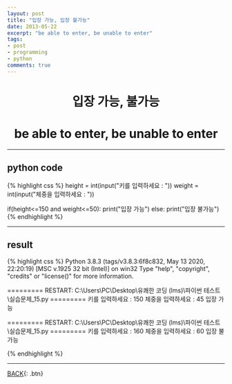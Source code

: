 ```yaml
---
layout: post
title: "입장 가능, 입장 불가능"
date: 2013-05-22
excerpt: "be able to enter, be unable to enter"
tags: 
- post
- programming
- python
comments: true
---
```

# <center>입장 가능, 불가능</center>
# <center>be able to enter, be unable to enter</center>

---
## python code

{% highlight css %}
height = int(input("키를 입력하세요 : "))
weight = int(input("체중을 입력하세요 : "))

if(height<=150 and weight<=50):
    print("입장 가능")
else:
    print("입장 불가능")
{% endhighlight %}

---

## result
{% highlight css %}
Python 3.8.3 (tags/v3.8.3:6f8c832, May 13 2020, 22:20:19) [MSC v.1925 32 bit (Intel)] on win32
Type "help", "copyright", "credits" or "license()" for more information.
>>> 
========= RESTART: C:\Users\PC\Desktop\유쾌한 코딩 (lms)\파이썬 테스트\실습문제_15.py =========
키를 입력하세요 : 150
체중을 입력하세요 : 45
입장 가능
>>> 
========= RESTART: C:\Users\PC\Desktop\유쾌한 코딩 (lms)\파이썬 테스트\실습문제_15.py =========
키를 입력하세요 : 160
체중을 입력하세요 : 60
입장 불가능
>>> 
{% endhighlight %}

---

[BACK](https://hoj0610.github.io/posts/){: .btn}
